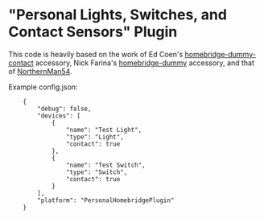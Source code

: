 # "Personal Lights, Switches, and Contact Sensors" Plugin

This code is heavily based on the work of Ed Coen's [homebridge-dummy-contact](https://github.com/ecoen66/homebridge-dummy-contact) accessory, Nick Farina's [homebridge-dummy](https://github.com/nfarina/homebridge-dummy) accessory, and that of [NorthernMan54](https://github.com/NorthernMan54/).


Example config.json:

```
    {
        "debug": false,
        "devices": [
            {
                "name": "Test Light",
                "type": "Light",
                "contact": true
            },
            {
                "name": "Test Switch",
                "type": "Switch",
                "contact": true
            }
        ],
        "platform": "PersonalHomebridgePlugin"
    }
```